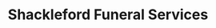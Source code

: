 ---
title: "Shackleford Funeral Services"
url: /fremont/shackleford-funeral-services/
shop: funeral directors
---